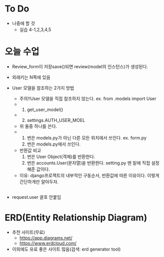 # To Do

* 나중에 할 것
  * 실습 4-1,2,3,4,5





# 오늘 수업

* Review_form이 저장save()되면 review(model의 인스턴스)가 생성된다.

* 외래키는 N쪽에 있음

* User 모델을 참조하는 2가지 방법
  * 주의!!User 모델을 직접 참조하지 않는다. ex. from .models import User
  * 1. get_user_model()
  * 2. settings.AUTH_USER_MOEL
  * 위 둘중 하나를 쓴다.
  * 1. 번은 models.py가 아닌 다른 모든 위치에서 쓰인다. ex. form.py
    2. 번은 models.py에서 쓰인다.
  * 반환값 비교
    1. 번은 User Object(객체)를 반환한다.
    2. 번은 accounts.User(문자열)을 반환한다. setting.py 맨 밑에 직접 설정해준 값이다.
  * 이유: django프로젝트의 내부적인 구동순서, 반환값에 따른 이유이다. 이렇게 간단하게만 알아두자.



## 

* request.user 괄호 안붙임



# ERD(Entity Relationship Diagram)

* 추천 사이트(무료)
  * https://app.diagrams.net/
  * https://www.erdcloud.com/
* 이외에도 유료 좋은 사이트 많음(검색: erd generator tool)